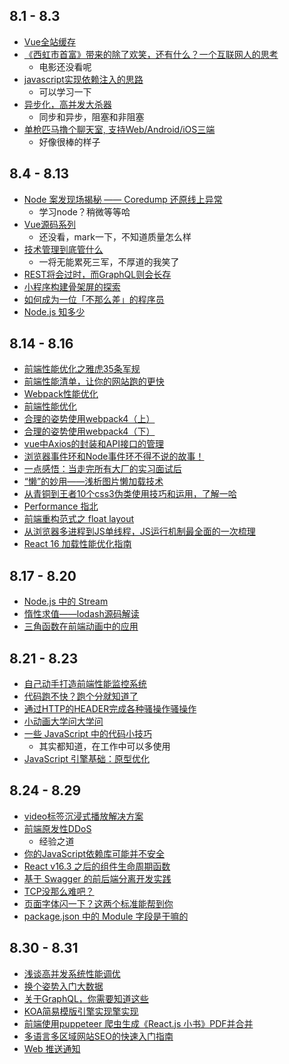## 8.1 - 8.3
* [Vue全站缓存](http://wanyaxing.com/blog/20180723114341.html)
* [《西虹市首富》带来的除了欢笑，还有什么？一个互联网人的思考](https://mp.weixin.qq.com/s/0bwBiJckRYRoedGgRhxvtg)
  * 电影还没看呢
* [javascript实现依赖注入的思路](http://www.ajiehome.com/2018/08/02/jsru-he-shi-xian-di/)
  * 可以学习一下
* [异步化，高并发大杀器](https://mp.weixin.qq.com/s/RFh2uePvSq_tnz93n4Alrw)
  * 同步和异步，阻塞和非阻塞
* [单枪匹马撸个聊天室, 支持Web/Android/iOS三端](https://github.com/yinxin630/blog/issues/3)
  * 好像很棒的样子

## 8.4 - 8.13
* [Node 案发现场揭秘 —— Coredump 还原线上异常](https://zhuanlan.zhihu.com/p/4117882)
  * 学习node？稍微等等哈
* [Vue源码系列](https://github.com/lihongxun945/myblog)
  * 还没看，mark一下，不知道质量怎么样
* [技术管理到底管什么](https://mp.weixin.qq.com/s/QN1OKEFT3DiA82-OAp858Q)
  * 一将无能累死三军，不厚道的我笑了
* [REST将会过时，而GraphQL则会长存](https://mp.weixin.qq.com/s/F55uPAKLI1c78ccsK23ubw)
* [小程序构建骨架屏的探索](https://segmentfault.com/a/1190000015876164)
* [如何成为一位「不那么差」的程序员](https://crossoverjie.top/2018/08/12/personal/how-to-be-developer/)
* [Node.js 知多少](http://blog.richardweitech.cn/2018/08/11/node-questions/)

## 8.14 - 8.16
* [前端性能优化之雅虎35条军规](https://juejin.im/post/5b73ef38f265da281e048e51)
* [前端性能清单，让你的网站跑的更快](https://juejin.im/entry/5b5e6783e51d45355d51e91d)
* [Webpack性能优化](https://juejin.im/post/5b652b036fb9a04fa01d616b)
* [前端性能优化](https://mp.weixin.qq.com/s/oX6mspFtcjPQkxnDoP-tIQ)
* [合理的姿势使用webpack4（上）](https://juejin.im/post/5b56909a518825195f499806)
* [合理的姿势使用webpack4（下）](https://juejin.im/post/5b5d6d6f6fb9a04fea58aabc)
* [vue中Axios的封装和API接口的管理](https://juejin.im/post/5b55c118f265da0f6f1aa354)
* [浏览器事件环和Node事件环不得不说的故事！](https://juejin.im/post/5b5f365e6fb9a04fa8673f97)
* [一点感悟：当走完所有大厂的实习面试后](https://juejin.im/post/5b68f384f265da0fa00a3df0)
* [“懒”的妙用——浅析图片懒加载技术](https://juejin.im/entry/5b6ee4cbe51d451988565f80)
* [从青铜到王者10个css3伪类使用技巧和运用，了解一哈](https://juejin.im/post/5b6d0c5cf265da0f504a837f)
* [Performance 指北](http://pobusama.github.io/2018/07/27/performance-dev-tool/)
* [前端重构范式之 float layout](https://scala.cool/2018/08/febible-float-layout/)
* [从浏览器多进程到JS单线程，JS运行机制最全面的一次梳理](http://imweb.io/topic/5b72d4ef15554e6d3409f817)
* [React 16 加载性能优化指南](http://imweb.io/topic/5b6cf66c93759a0e51c917c7)

## 8.17 - 8.20
* [Node.js 中的 Stream](https://webfe.kujiale.com/nodejsstream/)
* [惰性求值——lodash源码解读](https://juejin.im/post/5b784baf51882542ed141a84)
* [三角函数在前端动画中的应用](https://w3ctrain.com/2018/08/20/trigonometry-you-must-know/)

## 8.21 - 8.23
* [自己动手打造前端性能监控系统](https://www.musicfe.cn/page/17)
* [代码跑不快？跑个分就知道了](https://mp.weixin.qq.com/s/-uB2cC9Anroul4y0NI3QxA)
* [通过HTTP的HEADER完成各种骚操作骚操作](https://juejin.im/post/5b7919345188254312414b9c)
* [小动画大学问大学问](https://juejin.im/post/5b7c2193f265da4340157b5b)
* [一些 JavaScript 中的代码小技巧](https://mp.weixin.qq.com/s/ImY68GlHLoprZ4okdTudOw)
  * 其实都知道，在工作中可以多使用
* [JavaScript 引擎基础：原型优化](https://zhuanlan.zhihu.com/p/42630183)

## 8.24 - 8.29
* [video标签沉浸式播放解决方案](https://www.limuyang.cc/2018/07/22/video%E6%A0%87%E7%AD%BE%E6%B2%89%E6%B5%B8%E5%BC%8F%E6%92%AD%E6%94%BE%E8%A7%A3%E5%86%B3%E6%96%B9%E6%A1%88/)
* [前端原发性DDoS](https://mp.weixin.qq.com/s/Q7DoqNr-6lmdyR0w6S4aHQ)
  * 经验之道
* [你的JavaScript依赖库可能并不安全](https://mp.weixin.qq.com/s/6aLLho6dy_rcHoGSXp1wSg)
* [React v16.3 之后的组件生命周期函数](https://zhuanlan.zhihu.com/p/38030418)
* [基于 Swagger 的前后端分离开发实践](https://www.ibm.com/developerworks/cn/web/wa-separate-frontend-from-backend-developments-based-on-swagger/index.html)
* [TCP没那么难吧？](https://mp.weixin.qq.com/s/zRelB6uSz07YaCoJoggZZA)
* [页面字体闪一下？这两个标准能帮到你](https://juejin.im/post/5b84a885e51d4538d041a674)
* [package.json 中的 Module 字段是干嘛的](https://segmentfault.com/a/1190000014286439)

## 8.30 - 8.31
* [浅谈高并发系统性能调优](https://www.opsdev.cn/post/tuning-your-system-for-high-concurrency.html)
* [换个姿势入门大数据](https://mp.weixin.qq.com/s?__biz=MzU2MzY1MjQwNg==&mid=2247483708&idx=1&sn=fae9f78caee42c19f2542625c387990a&chksm=fc57b365cb203a73927f65cba4599931c4048a2ab19e62caa09eabd5ee6353c3474183829d36&token=667245628&lang=zh_CN#rd)
* [关于GraphQL，你需要知道这些](https://mp.weixin.qq.com/s/QMZRbR8Nw2jkitK2PavvQQ)
* [KOA简易模版引擎实现擎实现](https://juejin.im/post/5b865aeb6fb9a01a040717fb)
* [前端使用puppeteer 爬虫生成《React.js 小书》PDF并合并](https://juejin.im/post/5b86732451882542af1c8082)
* [多语言多区域网站SEO的快速入门指南](https://juejin.im/post/5b86d5fb518825278e272ff8)
* [Web 推送通知](https://github.com/yued-fe/y-translation/blob/master/en/web-push-notifications/subscribing-a-user.md)